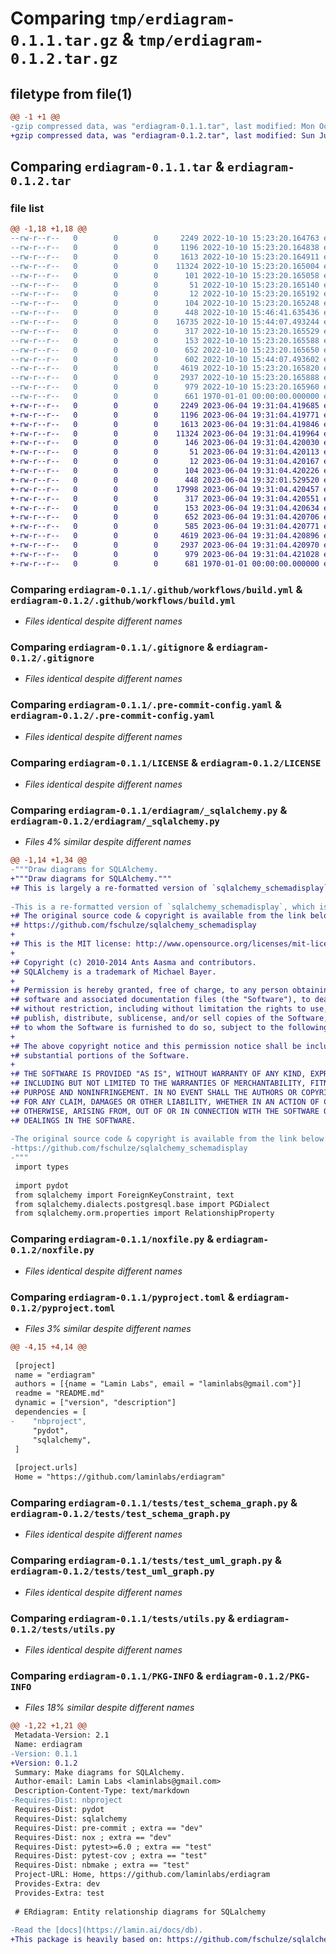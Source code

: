 # Comparing `tmp/erdiagram-0.1.1.tar.gz` & `tmp/erdiagram-0.1.2.tar.gz`

## filetype from file(1)

```diff
@@ -1 +1 @@
-gzip compressed data, was "erdiagram-0.1.1.tar", last modified: Mon Oct 10 16:10:20 2022, max compression
+gzip compressed data, was "erdiagram-0.1.2.tar", last modified: Sun Jun  4 19:32:47 2023, max compression
```

## Comparing `erdiagram-0.1.1.tar` & `erdiagram-0.1.2.tar`

### file list

```diff
@@ -1,18 +1,18 @@
--rw-r--r--   0        0        0     2249 2022-10-10 15:23:20.164763 erdiagram-0.1.1/.github/workflows/build.yml
--rw-r--r--   0        0        0     1196 2022-10-10 15:23:20.164838 erdiagram-0.1.1/.gitignore
--rw-r--r--   0        0        0     1613 2022-10-10 15:23:20.164911 erdiagram-0.1.1/.pre-commit-config.yaml
--rw-r--r--   0        0        0    11324 2022-10-10 15:23:20.165004 erdiagram-0.1.1/LICENSE
--rw-r--r--   0        0        0      101 2022-10-10 15:23:20.165058 erdiagram-0.1.1/README.md
--rw-r--r--   0        0        0       51 2022-10-10 15:23:20.165140 erdiagram-0.1.1/docs/api.md
--rw-r--r--   0        0        0       12 2022-10-10 15:23:20.165192 erdiagram-0.1.1/docs/changelog.md
--rw-r--r--   0        0        0      104 2022-10-10 15:23:20.165248 erdiagram-0.1.1/docs/index.md
--rw-r--r--   0        0        0      448 2022-10-10 15:46:41.635436 erdiagram-0.1.1/erdiagram/__init__.py
--rw-r--r--   0        0        0    16735 2022-10-10 15:44:07.493244 erdiagram-0.1.1/erdiagram/_sqlalchemy.py
--rw-r--r--   0        0        0      317 2022-10-10 15:23:20.165529 erdiagram-0.1.1/erdiagram/_utils.py
--rw-r--r--   0        0        0      153 2022-10-10 15:23:20.165588 erdiagram-0.1.1/lamin-project.yaml
--rw-r--r--   0        0        0      652 2022-10-10 15:23:20.165650 erdiagram-0.1.1/noxfile.py
--rw-r--r--   0        0        0      602 2022-10-10 15:44:07.493602 erdiagram-0.1.1/pyproject.toml
--rw-r--r--   0        0        0     4619 2022-10-10 15:23:20.165820 erdiagram-0.1.1/tests/test_schema_graph.py
--rw-r--r--   0        0        0     2937 2022-10-10 15:23:20.165888 erdiagram-0.1.1/tests/test_uml_graph.py
--rw-r--r--   0        0        0      979 2022-10-10 15:23:20.165960 erdiagram-0.1.1/tests/utils.py
--rw-r--r--   0        0        0      661 1970-01-01 00:00:00.000000 erdiagram-0.1.1/PKG-INFO
+-rw-r--r--   0        0        0     2249 2023-06-04 19:31:04.419685 erdiagram-0.1.2/.github/workflows/build.yml
+-rw-r--r--   0        0        0     1196 2023-06-04 19:31:04.419771 erdiagram-0.1.2/.gitignore
+-rw-r--r--   0        0        0     1613 2023-06-04 19:31:04.419846 erdiagram-0.1.2/.pre-commit-config.yaml
+-rw-r--r--   0        0        0    11324 2023-06-04 19:31:04.419964 erdiagram-0.1.2/LICENSE
+-rw-r--r--   0        0        0      146 2023-06-04 19:31:04.420030 erdiagram-0.1.2/README.md
+-rw-r--r--   0        0        0       51 2023-06-04 19:31:04.420113 erdiagram-0.1.2/docs/api.md
+-rw-r--r--   0        0        0       12 2023-06-04 19:31:04.420167 erdiagram-0.1.2/docs/changelog.md
+-rw-r--r--   0        0        0      104 2023-06-04 19:31:04.420226 erdiagram-0.1.2/docs/index.md
+-rw-r--r--   0        0        0      448 2023-06-04 19:32:01.529520 erdiagram-0.1.2/erdiagram/__init__.py
+-rw-r--r--   0        0        0    17998 2023-06-04 19:31:04.420457 erdiagram-0.1.2/erdiagram/_sqlalchemy.py
+-rw-r--r--   0        0        0      317 2023-06-04 19:31:04.420551 erdiagram-0.1.2/erdiagram/_utils.py
+-rw-r--r--   0        0        0      153 2023-06-04 19:31:04.420634 erdiagram-0.1.2/lamin-project.yaml
+-rw-r--r--   0        0        0      652 2023-06-04 19:31:04.420706 erdiagram-0.1.2/noxfile.py
+-rw-r--r--   0        0        0      585 2023-06-04 19:31:04.420771 erdiagram-0.1.2/pyproject.toml
+-rw-r--r--   0        0        0     4619 2023-06-04 19:31:04.420896 erdiagram-0.1.2/tests/test_schema_graph.py
+-rw-r--r--   0        0        0     2937 2023-06-04 19:31:04.420970 erdiagram-0.1.2/tests/test_uml_graph.py
+-rw-r--r--   0        0        0      979 2023-06-04 19:31:04.421028 erdiagram-0.1.2/tests/utils.py
+-rw-r--r--   0        0        0      681 1970-01-01 00:00:00.000000 erdiagram-0.1.2/PKG-INFO
```

### Comparing `erdiagram-0.1.1/.github/workflows/build.yml` & `erdiagram-0.1.2/.github/workflows/build.yml`

 * *Files identical despite different names*

### Comparing `erdiagram-0.1.1/.gitignore` & `erdiagram-0.1.2/.gitignore`

 * *Files identical despite different names*

### Comparing `erdiagram-0.1.1/.pre-commit-config.yaml` & `erdiagram-0.1.2/.pre-commit-config.yaml`

 * *Files identical despite different names*

### Comparing `erdiagram-0.1.1/LICENSE` & `erdiagram-0.1.2/LICENSE`

 * *Files identical despite different names*

### Comparing `erdiagram-0.1.1/erdiagram/_sqlalchemy.py` & `erdiagram-0.1.2/erdiagram/_sqlalchemy.py`

 * *Files 4% similar despite different names*

```diff
@@ -1,14 +1,34 @@
-"""Draw diagrams for SQLAlchemy.
+"""Draw diagrams for SQLAlchemy."""
+# This is largely a re-formatted version of `sqlalchemy_schemadisplay`, which is MIT licensed.
 
-This is a re-formatted version of `sqlalchemy_schemadisplay`, which is MIT licensed.
+# The original source code & copyright is available from the link below and after the link:
+# https://github.com/fschulze/sqlalchemy_schemadisplay
+
+# This is the MIT license: http://www.opensource.org/licenses/mit-license.php
+
+# Copyright (c) 2010-2014 Ants Aasma and contributors.
+# SQLAlchemy is a trademark of Michael Bayer.
+
+# Permission is hereby granted, free of charge, to any person obtaining a copy of this
+# software and associated documentation files (the "Software"), to deal in the Software
+# without restriction, including without limitation the rights to use, copy, modify, merge,
+# publish, distribute, sublicense, and/or sell copies of the Software, and to permit persons
+# to whom the Software is furnished to do so, subject to the following conditions:
+
+# The above copyright notice and this permission notice shall be included in all copies or
+# substantial portions of the Software.
+
+# THE SOFTWARE IS PROVIDED "AS IS", WITHOUT WARRANTY OF ANY KIND, EXPRESS OR IMPLIED,
+# INCLUDING BUT NOT LIMITED TO THE WARRANTIES OF MERCHANTABILITY, FITNESS FOR A PARTICULAR
+# PURPOSE AND NONINFRINGEMENT. IN NO EVENT SHALL THE AUTHORS OR COPYRIGHT HOLDERS BE LIABLE
+# FOR ANY CLAIM, DAMAGES OR OTHER LIABILITY, WHETHER IN AN ACTION OF CONTRACT, TORT OR
+# OTHERWISE, ARISING FROM, OUT OF OR IN CONNECTION WITH THE SOFTWARE OR THE USE OR OTHER
+# DEALINGS IN THE SOFTWARE.
 
-The original source code & copyright is available from the link below:
-https://github.com/fschulze/sqlalchemy_schemadisplay
-"""
 import types
 
 import pydot
 from sqlalchemy import ForeignKeyConstraint, text
 from sqlalchemy.dialects.postgresql.base import PGDialect
 from sqlalchemy.orm.properties import RelationshipProperty
```

### Comparing `erdiagram-0.1.1/noxfile.py` & `erdiagram-0.1.2/noxfile.py`

 * *Files identical despite different names*

### Comparing `erdiagram-0.1.1/pyproject.toml` & `erdiagram-0.1.2/pyproject.toml`

 * *Files 3% similar despite different names*

```diff
@@ -4,15 +4,14 @@
 
 [project]
 name = "erdiagram"
 authors = [{name = "Lamin Labs", email = "laminlabs@gmail.com"}]
 readme = "README.md"
 dynamic = ["version", "description"]
 dependencies = [
-    "nbproject",
     "pydot",
     "sqlalchemy",
 ]
 
 [project.urls]
 Home = "https://github.com/laminlabs/erdiagram"
```

### Comparing `erdiagram-0.1.1/tests/test_schema_graph.py` & `erdiagram-0.1.2/tests/test_schema_graph.py`

 * *Files identical despite different names*

### Comparing `erdiagram-0.1.1/tests/test_uml_graph.py` & `erdiagram-0.1.2/tests/test_uml_graph.py`

 * *Files identical despite different names*

### Comparing `erdiagram-0.1.1/tests/utils.py` & `erdiagram-0.1.2/tests/utils.py`

 * *Files identical despite different names*

### Comparing `erdiagram-0.1.1/PKG-INFO` & `erdiagram-0.1.2/PKG-INFO`

 * *Files 18% similar despite different names*

```diff
@@ -1,22 +1,21 @@
 Metadata-Version: 2.1
 Name: erdiagram
-Version: 0.1.1
+Version: 0.1.2
 Summary: Make diagrams for SQLAlchemy.
 Author-email: Lamin Labs <laminlabs@gmail.com>
 Description-Content-Type: text/markdown
-Requires-Dist: nbproject
 Requires-Dist: pydot
 Requires-Dist: sqlalchemy
 Requires-Dist: pre-commit ; extra == "dev"
 Requires-Dist: nox ; extra == "dev"
 Requires-Dist: pytest>=6.0 ; extra == "test"
 Requires-Dist: pytest-cov ; extra == "test"
 Requires-Dist: nbmake ; extra == "test"
 Project-URL: Home, https://github.com/laminlabs/erdiagram
 Provides-Extra: dev
 Provides-Extra: test
 
 # ERdiagram: Entity relationship diagrams for SQLalchemy
 
-Read the [docs](https://lamin.ai/docs/db).
+This package is heavily based on: https://github.com/fschulze/sqlalchemy_schemadisplay.
```

